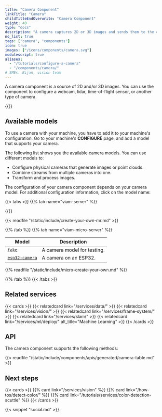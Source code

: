 ```yaml
---
title: "Camera Component"
linkTitle: "Camera"
childTitleEndOverwrite: "Camera Component"
weight: 40
type: "docs"
description: "A camera captures 2D or 3D images and sends them to the computer controlling the machine."
no_list: true
tags: ["camera", "components"]
icon: true
images: ["/icons/components/camera.svg"]
modulescript: true
aliases:
  - "/tutorials/configure-a-camera"
  - "/components/camera/"
# SMEs: Bijan, vision team
---
```


A camera component is a source of 2D and/or 3D images.
You can use the component to configure a webcam, lidar, time-of-flight sensor, or another type of camera.

{{<youtube embed_url="https://www.youtube-nocookie.com/embed/iKCMo89oyfw">}}

## Available models

To use a camera with your machine, you have to add it to your machine's configuration.
Go to your machine's **CONFIGURE** page, and add a model that supports your camera.

The following list shows you the available camera models.
You can use different models to:

- Configure physical cameras that generate images or point clouds.
- Combine streams from multiple cameras into one.
- Transform and process images.

The configuration of your camera component depends on your camera model.
For additional configuration information, click on the model name:

{{< tabs >}}
{{% tab name="viam-server" %}}

{{<resources api="rdk:component:camera" type="camera" no-intro="true">}}

{{< readfile "/static/include/create-your-own-mr.md" >}}

{{% /tab %}}
{{% tab name="viam-micro-server" %}}

<!-- prettier-ignore -->
| Model | Description |
| ----- | ----------- |
| [`fake`](fake-micro-server/) | A camera model for testing. |
| [`esp32-camera`](esp32-camera/) | A camera on an ESP32. |

{{% readfile "/static/include/micro-create-your-own.md" %}}

{{% /tab %}}
{{< /tabs >}}

## Related services

{{< cards >}}
{{< relatedcard link="/services/data/" >}}
{{< relatedcard link="/services/vision/" >}}
{{< relatedcard link="/services/frame-system/" >}}
{{< relatedcard link="/services/slam/" >}}
{{< relatedcard link="/services/ml/deploy/" alt_title="Machine Learning" >}}
{{< /cards >}}

## API

The camera component supports the following methods:

{{< readfile "/static/include/components/apis/generated/camera-table.md" >}}

## Next steps

{{< cards >}}
{{% card link="/services/vision" %}}
{{% card link="/how-tos/detect-color/" %}}
{{% card link="/tutorials/services/color-detection-scuttle" %}}
{{< /cards >}}

{{< snippet "social.md" >}}
